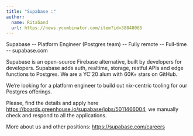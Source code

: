 ```yaml
---
title: "Supabase :"
author:
  name: RitaSand
  url: https://news.ycombinator.com/item?id=38848085
---
```

Supabase -- Platform Engineer (Postgres team) -- Fully remote -- Full-time -- supabase.com

Supabase is an open-source Firebase alternative, built by developers for developers. Supabase adds auth, realtime, storage, restful APIs and edge functions to Postgres. We are a YC&#x27;20 alum with 60K+ stars on GitHub.

We’re looking for a platform engineer to build out nix-centric tooling for our Postgres offerings.

Please, find the details and apply here <a href="https:&#x2F;&#x2F;boards.greenhouse.io&#x2F;supabase&#x2F;jobs&#x2F;5011466004" rel="nofollow">https:&#x2F;&#x2F;boards.greenhouse.io&#x2F;supabase&#x2F;jobs&#x2F;5011466004</a>, we manually check and respond to all the applications.

More about us and other positions: <a href="https:&#x2F;&#x2F;supabase.com&#x2F;careers">https:&#x2F;&#x2F;supabase.com&#x2F;careers</a>
